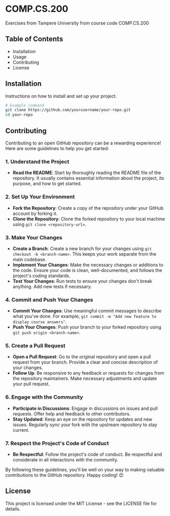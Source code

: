 # COMP.CS.200

Exercises from Tampere University from course code COMP.CS.200

## Table of Contents

- Installation
- Usage
- Contributing
- License

## Installation

Instructions on how to install and set up your project.

```bash
# Example command
git clone https://github.com/yourusername/your-repo.git
cd your-repo
```

## Contributing

Contributing to an open GitHub repository can be a rewarding experience! Here are some guidelines to help you get started:

### 1. **Understand the Project**
- **Read the README**: Start by thoroughly reading the README file of the repository. It usually contains essential information about the project, its purpose, and how to get started.

### 2. **Set Up Your Environment**
- **Fork the Repository**: Create a copy of the repository under your GitHub account by forking it.
- **Clone the Repository**: Clone the forked repository to your local machine using `git clone <repository-url>`.

### 3. **Make Your Changes**
- **Create a Branch**: Create a new branch for your changes using `git checkout -b <branch-name>`. This keeps your work separate from the main codebase.
- **Implement Your Changes**: Make the necessary changes or additions to the code. Ensure your code is clean, well-documented, and follows the project's coding standards.
- **Test Your Changes**: Run tests to ensure your changes don't break anything. Add new tests if necessary.

### 4. **Commit and Push Your Changes**
- **Commit Your Changes**: Use meaningful commit messages to describe what you've done. For example, `git commit -m "Add new feature to display course answers"`.
- **Push Your Changes**: Push your branch to your forked repository using `git push origin <branch-name>`.

### 5. **Create a Pull Request**
- **Open a Pull Request**: Go to the original repository and open a pull request from your branch. Provide a clear and concise description of your changes.
- **Follow Up**: Be responsive to any feedback or requests for changes from the repository maintainers. Make necessary adjustments and update your pull request.

### 6. **Engage with the Community**
- **Participate in Discussions**: Engage in discussions on issues and pull requests. Offer help and feedback to other contributors.
- **Stay Updated**: Keep an eye on the repository for updates and new issues. Regularly sync your fork with the upstream repository to stay current.

### 7. **Respect the Project's Code of Conduct**
- **Be Respectful**: Follow the project's code of conduct. Be respectful and considerate in all interactions with the community.

By following these guidelines, you'll be well on your way to making valuable contributions to the GitHub repository. Happy coding! 😊



## License

This project is licensed under the MIT License - see the LICENSE file for details.
